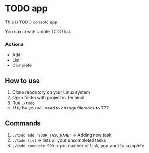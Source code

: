 # TODO app

This is TODO console app

You can create simple TODO list. 

### Actions

 - Add
 - List
 - Complete


## How to use

1. Clone repository on your Linux system
2. Open folder with project in Terminal
3. Run `./todo`
4. May be you will need to change filemode to 777


## Commands

1. `./todo add "YOUR_TASK_NAME"` -> Adding new task
2. `./todo list` -> lists all your uncompleted tasks
3. `./todo complete 999` -> put number of task, you want to complete
